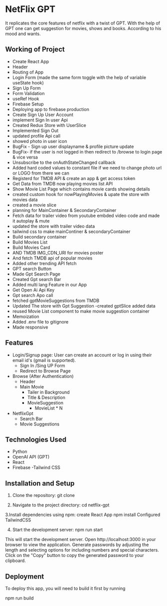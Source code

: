 # NetFlix GPT
It replicates the core features of netflix with a twist of GPT.
With the help of GPT one can get suggestion  for movies, shows and books. 
According to his mood and wants.

## Working of Project
- Create React App
- Header
- Routing of App
- Login Form  (made the same form toggle  with the help of variable useState hook)
- Sign Up Form
- Form Validation
- useRef Hook
- Firebase Setup
- Deploying app to firebase production
- Create Sign Up User Account
- implement Sign In user Api
- Created Redux Store with UserSlice
- Implemented Sign Out
- updated profile Api call
- showed photo in user icon
- BugFix - Sign up user displayname & profile picture update
- BugFix- if the user is  not logged in then redirect to /browse to login page & vice versa 
- Unsubscribe to the onAuthStateChanged callback
- Added hard coded values to constant file if we need to change photo url or LOGO from there we can
- Registerd for TMDB API & create an app & get access token 
- Get Data from TMDB now playing movies list API
-  Show Movie List Page which contains movie cards showing details
- created custom hook for nowPlayingMovies & upate the store with movies data
- created a movie slice
- planning for MainContainer & SecondaryContainer 
- Fetch data for trailer video from youtube embded video code and made it autoplay & mute
- updated the store with trailer video data
- tailwind css to make mainContiner & secondaryContainer 
- Build secondary container
- Build Movies List
- Build Movies Card
- AND TMDB IMG_CDN_URl for movies poster
- And fetch TMDB api of popular movies
- Added other trending API fetch
- GPT search Button
- Made Gpt Search Page
- Created Gpt search Bar
- Added multi lang Feature in our App 
- Get Open Ai Api Key
- Gpt search Apo call
- fetched gptMovieSuggestions from TMDB
-  Updated The store with Gpt Suggestion -created gptSlice added data
- reused Movie List component to make movie suggestion container
- Memoization
- Added .env file to gitignore
- Made responsive 



## Features
- Login/Signup page: User can create an account or log in using their email id's (gmail is supported).
     - Sign In /Sing UP Form
     - Redirect to Browse Page
- Browse (After Authentication)
   - Header
   - Main Movie
      - Tailer in Background
      - Title & Description
      - MovieSuggestion
           - MovieList * N
- NetflixGpt
   - Search Bar
   - Movie Suggestions


## Technologies Used
- Python
- OpenAI API (GPT)
- React
- Firebase
-Tailwind CSS

## Installation and Setup
1. Clone the repository:
git clone

2. Navigate to the project directory: cd netflix-gpt

3.Install dependencies using npm:
create React App
npm install
Configured TailwindCSS

4. Start the development server:
 npm run start 

This will start the development server. Open http://localhost:3000 in your browser to view the application.
Generate passwords by adjusting the length and selecting options for including numbers and special characters.
Click on the "Copy" button to copy the generated password to your clipboard.

## Deployment
To deploy this app, you will need to build it first by running

npm run build
